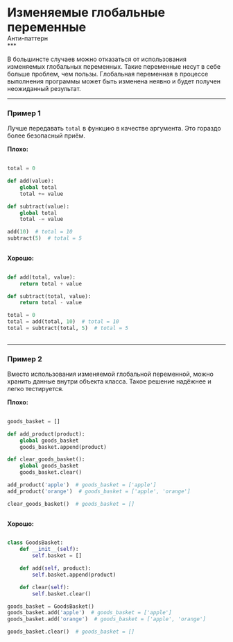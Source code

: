 
<div class="sticky-header">
  <div>
    <h1 style="margin: 0;">Изменяемые глобальные переменные</h1>
    <p style="margin: 0;">Анти-паттерн</p>
  </div>
</div>
***

В большинсте случаев можно отказаться от использования изменяемых глобальных переменных. Такие переменные несут в себе больше проблем, чем пользы.
Глобальная переменная в процессе выполнения программы может быть изменена неявно и будет получен неожиданный результат.

***

### Пример 1

Лучше передавать `total` в функцию в качестве аргумента. Это гораздо более безопасный приём.


                                    **Плохо:**

                                    ```python
                                    total = 0

def add(value):
    global total
    total += value

def subtract(value):
    global total
    total -= value

add(10)  # total = 10
subtract(5)  # total = 5
                                    ```


                                    **Хорошо:**

                                    ```python
                                    def add(total, value):
    return total + value

def subtract(total, value):
    return total - value

total = 0
total = add(total, 10)  # total = 10
total = subtract(total, 5)  # total = 5
                                    ```

***

### Пример 2

Вместо использования изменяемой глобальной переменной, можно хранить данные внутри объекта класса. Такое решение надёжнее и легко тестируется.


                                    **Плохо:**

                                    ```python
                                    goods_basket = []

def add_product(product):
    global goods_basket
    goods_basket.append(product)

def clear_goods_basket():
    global goods_basket
    goods_basket.clear()

add_product('apple')  # goods_basket = ['apple']
add_product('orange')  # goods_basket = ['apple', 'orange']

clear_goods_basket()  # goods_basket = []
                                    ```


                                    **Хорошо:**

                                    ```python
                                    class GoodsBasket:
    def __init__(self):
        self.basket = []

    def add(self, product):
        self.basket.append(product)

    def clear(self):
        self.basket.clear()

goods_basket = GoodsBasket()
goods_basket.add('apple')  # goods_basket = ['apple']
goods_basket.add('orange')  # goods_basket = ['apple', 'orange']

goods_basket.clear()  # goods_basket = []
                                    ```


